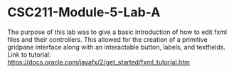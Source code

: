 # CSC211-Module-5-Lab-A
The purpose of this lab was to give a basic introduction of how to edit fxml files and their controllers. This allowed for the creation of a primitive gridpane interface along with an interactable button, labels, and textfields. \
Link to tutorial: 
https://docs.oracle.com/javafx/2/get_started/fxml_tutorial.htm
